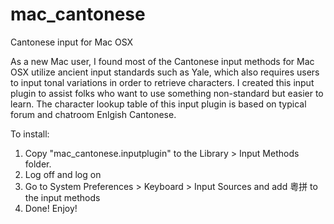 # mac_cantonese
Cantonese input for Mac OSX

As a new Mac user, I found most of the Cantonese input methods for Mac OSX utilize ancient input standards such as Yale, which also requires users to input tonal variations in order to retrieve characters. I created this input plugin to assist folks who want to use something non-standard but easier to learn. The character lookup table of this input plugin is based on typical forum and chatroom Enlgish Cantonese.

To install:

1) Copy "mac_cantonese.inputplugin" to the Library > Input Methods folder.
2) Log off and log on
3) Go to System Preferences > Keyboard > Input Sources and add 粵拼 to the input methods
4) Done! Enjoy!
